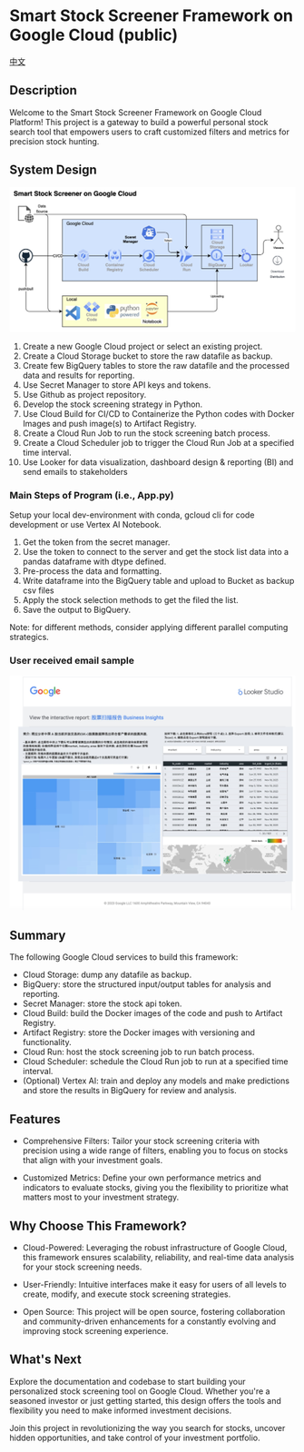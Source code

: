 # Smart Stock Screener Framework on Google Cloud (public)

[中文](README.CN.md)

## Description

Welcome to the Smart Stock Screener Framework on Google Cloud Platform! This project is a gateway to build a powerful personal stock search tool that empowers users to craft customized filters and metrics for precision stock hunting.

## System Design

![Framework](design/system_design.jpg)

1. Create a new Google Cloud project or select an existing project.
2. Create a Cloud Storage bucket to store the raw datafile as backup.
3. Create few BigQuery tables to store the raw datafile and the processed data and results for reporting.
4. Use Secret Manager to store API keys and tokens.
5. Use Github as project repository.
6. Develop the stock screening strategy in Python.
7. Use Cloud Build for CI/CD to Containerize the Python codes with Docker Images and push image(s) to Artifact Registry.
8. Create a Cloud Run Job to run the stock screening batch process.
9. Create a Cloud Scheduler job to trigger the Cloud Run Job at a specified time interval.
10. Use Looker for data visualization, dashboard design & reporting (BI) and send emails to stakeholders

### Main Steps of Program (i.e., App.py)

Setup your local dev-environment with conda, gcloud cli for code development or use Vertex AI Notebook.

1. Get the token from the secret manager.
2. Use the token to connect to the server and get the stock list data into a pandas dataframe with dtype defined.
3. Pre-process the data and formatting.
4. Write dataframe into the BigQuery table and upload to Bucket as backup csv files
5. Apply the stock selection methods to get the filed the list.
6. Save the output to BigQuery.

Note: for different methods, consider applying different parallel computing strategics.

### User received email sample

![Dashboard](design/dashboard_demo.jpg)

## Summary

The following Google Cloud services to build this framework:

- Cloud Storage: dump any datafile as backup.
- BigQuery: store the structured input/output tables for analysis and reporting.
- Secret Manager: store the stock api token.
- Cloud Build: build the Docker images of the code and push to Artifact Registry.
- Artifact Registry: store the Docker images with versioning and functionality.
- Cloud Run: host the stock screening job to run batch process.
- Cloud Scheduler: schedule the Cloud Run job to run at a specified time interval.
- (Optional) Vertex AI: train and deploy any models and make predictions and store the results in BigQuery for review and analysis.

## Features

- Comprehensive Filters: Tailor your stock screening criteria with precision using a wide range of filters, enabling you to focus on stocks that align with your investment goals.

- Customized Metrics: Define your own performance metrics and indicators to evaluate stocks, giving you the flexibility to prioritize what matters most to your investment strategy.

## Why Choose This Framework?

- Cloud-Powered: Leveraging the robust infrastructure of Google Cloud, this framework ensures scalability, reliability, and real-time data analysis for your stock screening needs.

- User-Friendly: Intuitive interfaces make it easy for users of all levels to create, modify, and execute stock screening strategies.

- Open Source: This project will be open source, fostering collaboration and community-driven enhancements for a constantly evolving and improving stock screening experience.

## What's Next

Explore the documentation and codebase to start building your personalized stock screening tool on Google Cloud. Whether you're a seasoned investor or just getting started, this design offers the tools and flexibility you need to make informed investment decisions.

Join this project in revolutionizing the way you search for stocks, uncover hidden opportunities, and take control of your investment portfolio.
